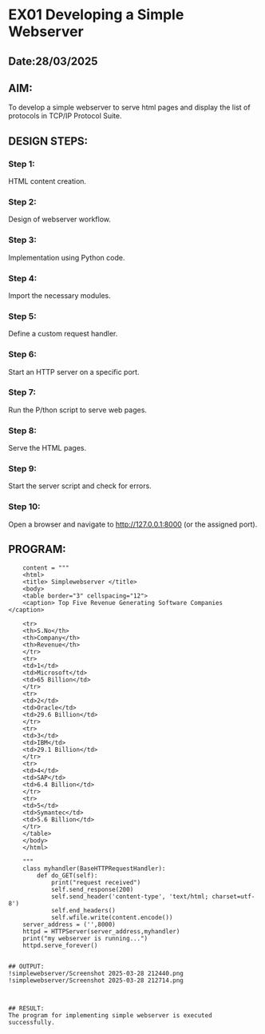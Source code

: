 # EX01 Developing a Simple Webserver
## Date:28/03/2025

## AIM:
To develop a simple webserver to serve html pages and display the list of protocols in TCP/IP Protocol Suite.

## DESIGN STEPS:
### Step 1: 
HTML content creation.

### Step 2:
Design of webserver workflow.

### Step 3:
Implementation using Python code.

### Step 4:
Import the necessary modules.

### Step 5:
Define a custom request handler.

### Step 6:
Start an HTTP server on a specific port.

### Step 7:
Run the P/thon script to serve web pages.

### Step 8:
Serve the HTML pages.

### Step 9:
Start the server script and check for errors.

### Step 10:
Open a browser and navigate to http://127.0.0.1:8000 (or the assigned port).

## PROGRAM:
````from http.server import HTTPServer, BaseHTTPRequestHandler
    content = """
    <html>
    <title> Simplewebserver </title>
    <body>
    <table border="3" cellspacing="12">
    <caption> Top Five Revenue Generating Software Companies </caption>

    <tr>
    <th>S.No</th>
    <th>Company</th>
    <th>Revenue</th>
    </tr>
    <tr>
    <td>1</td>
    <td>Microsoft</td>
    <td>65 Billion</td>
    </tr>
    <tr>
    <td>2</td>
    <td>Oracle</td>
    <td>29.6 Billion</td>
    </tr>
    <tr>
    <td>3</td>
    <td>IBM</td>
    <td>29.1 Billion</td>
    </tr>
    <tr>
    <td>4</td>
    <td>SAP</td>
    <td>6.4 Billion</td>
    </tr>
    <tr>
    <td>5</td>
    <td>Symantec</td>
    <td>5.6 Billion</td>
    </tr>
    </table>
    </body>
    </html>

    """
    class myhandler(BaseHTTPRequestHandler):
        def do_GET(self):
            print("request received")
            self.send_response(200)
            self.send_header('content-type', 'text/html; charset=utf-8')
            self.end_headers()
            self.wfile.write(content.encode())
    server_address = ('',8000)
    httpd = HTTPServer(server_address,myhandler)
    print("my webserver is running...")
    httpd.serve_forever()


## OUTPUT:
!simplewebserver/Screenshot 2025-03-28 212440.png
!simplewebserver/Screenshot 2025-03-28 212714.png
    


## RESULT:
The program for implementing simple webserver is executed successfully.
